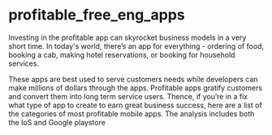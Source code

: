 # profitable_free_eng_apps
Investing in the profitable app can skyrocket business models in a very short time. 
In today's world, there’s an app for everything - ordering of food, booking a cab, making hotel reservations, or booking for household services.

These apps are best used to serve customers needs while developers can make millions of dollars through the apps. Profitable apps gratify customers and convert them 
into long term service users.
Thence, if you’re in a fix what type of app to create to earn great business success, here are a list of the categories of most profitable mobile apps. 
The analysis includes both the IoS and Google playstore
